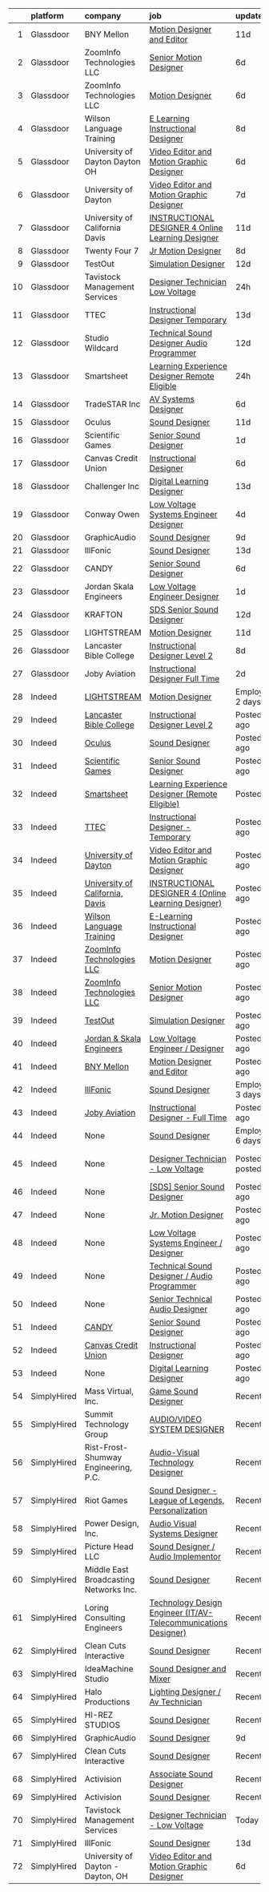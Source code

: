 

|    | platform    | company                                                                               | job                                                                                                                                                                                                                                                                                                                                                                                                                                                                                                                                                                                                                                                                                                                                                                                                                                                                        | update_time               | location                                              |
|---:|:------------|:--------------------------------------------------------------------------------------|:---------------------------------------------------------------------------------------------------------------------------------------------------------------------------------------------------------------------------------------------------------------------------------------------------------------------------------------------------------------------------------------------------------------------------------------------------------------------------------------------------------------------------------------------------------------------------------------------------------------------------------------------------------------------------------------------------------------------------------------------------------------------------------------------------------------------------------------------------------------------------|:--------------------------|:------------------------------------------------------|
|  1 | Glassdoor   | BNY Mellon                                                                            | [Motion Designer and Editor](https://www.glassdoor.com/partner/jobListing.htm?pos=127&ao=1136043&s=58&guid=0000017e07d3e4f0a70c7e2bb6ab4fc7&src=GD_JOB_AD&t=SR&vt=w&cs=1_ce6955d1&cb=1640808834573&jobListingId=1007515963097&jrtk=3-0-1fo3t7p8nu25p801-1fo3t7p943ofq000-7ae40cfe3932fe53-)                                                                                                                                                                                                                                                                                                                                                                                                                                                                                                                                                                                | 11d                       | United States                                         |
|  2 | Glassdoor   | ZoomInfo Technologies LLC                                                             | [Senior Motion Designer](https://www.glassdoor.com/partner/jobListing.htm?pos=125&ao=1136043&s=58&guid=0000017e07d3e4f0a70c7e2bb6ab4fc7&src=GD_JOB_AD&t=SR&vt=w&ea=1&cs=1_aeefc1f9&cb=1640808834573&jobListingId=1007525772522&jrtk=3-0-1fo3t7p8nu25p801-1fo3t7p943ofq000-e43d7ae92d5e3182-)                                                                                                                                                                                                                                                                                                                                                                                                                                                                                                                                                                               | 6d                        | Waltham, MA                                           |
|  3 | Glassdoor   | ZoomInfo Technologies LLC                                                             | [Motion Designer](https://www.glassdoor.com/partner/jobListing.htm?pos=120&ao=1136043&s=58&guid=0000017e07d3e4f0a70c7e2bb6ab4fc7&src=GD_JOB_AD&t=SR&vt=w&ea=1&cs=1_9e54acb5&cb=1640808834572&jobListingId=1007525918598&jrtk=3-0-1fo3t7p8nu25p801-1fo3t7p943ofq000-0cf634688af08784-)                                                                                                                                                                                                                                                                                                                                                                                                                                                                                                                                                                                      | 6d                        | Waltham, MA                                           |
|  4 | Glassdoor   | Wilson Language Training                                                              | [E Learning Instructional Designer](https://www.glassdoor.com/partner/jobListing.htm?pos=122&ao=1136043&s=58&guid=0000017e07d3e4f0a70c7e2bb6ab4fc7&src=GD_JOB_AD&t=SR&vt=w&ea=1&cs=1_cce0974c&cb=1640808834572&jobListingId=1007519352449&jrtk=3-0-1fo3t7p8nu25p801-1fo3t7p943ofq000-7e170b4d648e8c7b-)                                                                                                                                                                                                                                                                                                                                                                                                                                                                                                                                                                    | 8d                        | Oxford, MA                                            |
|  5 | Glassdoor   | University of Dayton   Dayton  OH                                                     | [Video Editor and Motion Graphic Designer](https://www.glassdoor.com/partner/jobListing.htm?pos=101&ao=1110586&s=58&guid=0000017e07d3e4f0a70c7e2bb6ab4fc7&src=GD_JOB_AD&t=SR&vt=w&cs=1_3db3c2dc&cb=1640808834567&jobListingId=1007525186066&cpc=EA19F5B90D514204&jrtk=3-0-1fo3t7p8nu25p801-1fo3t7p943ofq000-70f7e6ce32daee66--6NYlbfkN0CD3qj4KCfkSgLLQcWSkDrBc5ew-uU4TZbfnhjKCUcK7ESFv0xedWLg13K0jqn3QTe5G2KgpuzWiFG7b5FhIlR8iqe54X08WwRhmC5bDv2A14_TD6A6bgMrpjm1TFmnUPOH3e-gjy0xKuMZxEiLwq3hevOrHTvFS6q2z5xh4198M_8Gi6GCPEYl4ocP0BWJZxdpySXTUADDIKqg-EIy66V04UUNoct76VdjGwnjqwojNFHE-pfwIr75pP-qzVLXvast3FgJf2CnbpdrRsa_BUDYsHKbP-SxbKdHtECQKnqlTI1OHU--Nwr607FYC24HKUQdDm5YmKZ_u5MEGCCltEVNYRHEDJAbtn8Vh89qADTNqhZtgbMcrKkT2P8UFB6lz7YtJo7pg8zKOJb21SazQkdplyyYB2aPdCcAVfMc_r4pr8Jds5lLQ7CgW7tQw8PGrOfGG2PZ0oc1sIBti2M6f3CY)                                             | 6d                        | Dayton, OH                                            |
|  6 | Glassdoor   | University of Dayton                                                                  | [Video Editor and Motion Graphic Designer](https://www.glassdoor.com/partner/jobListing.htm?pos=123&ao=1136043&s=58&guid=0000017e07d3e4f0a70c7e2bb6ab4fc7&src=GD_JOB_AD&t=SR&vt=w&cs=1_ed6e392f&cb=1640808834572&jobListingId=1007523640754&jrtk=3-0-1fo3t7p8nu25p801-1fo3t7p943ofq000-e81c8c88fb6b0092-)                                                                                                                                                                                                                                                                                                                                                                                                                                                                                                                                                                  | 7d                        | Dayton, OH                                            |
|  7 | Glassdoor   | University of California  Davis                                                       | [INSTRUCTIONAL DESIGNER 4  Online Learning Designer ](https://www.glassdoor.com/partner/jobListing.htm?pos=111&ao=1136043&s=58&guid=0000017e07d3e4f0a70c7e2bb6ab4fc7&src=GD_JOB_AD&t=SR&vt=w&cs=1_38c1f58e&cb=1640808834568&jobListingId=1007516144095&jrtk=3-0-1fo3t7p8nu25p801-1fo3t7p943ofq000-93bd9f49a77924ff-)                                                                                                                                                                                                                                                                                                                                                                                                                                                                                                                                                       | 11d                       | Davis, CA                                             |
|  8 | Glassdoor   | Twenty Four 7                                                                         | [Jr  Motion Designer](https://www.glassdoor.com/partner/jobListing.htm?pos=110&ao=1136043&s=58&guid=0000017e07d3e4f0a70c7e2bb6ab4fc7&src=GD_JOB_AD&t=SR&vt=w&cs=1_2e9412e1&cb=1640808834568&jobListingId=1007519352570&jrtk=3-0-1fo3t7p8nu25p801-1fo3t7p943ofq000-b02fffb75f61f498-)                                                                                                                                                                                                                                                                                                                                                                                                                                                                                                                                                                                       | 8d                        | Portland, OR                                          |
|  9 | Glassdoor   | TestOut                                                                               | [Simulation Designer](https://www.glassdoor.com/partner/jobListing.htm?pos=124&ao=1136043&s=58&guid=0000017e07d3e4f0a70c7e2bb6ab4fc7&src=GD_JOB_AD&t=SR&vt=w&ea=1&cs=1_2e091a4a&cb=1640808834573&jobListingId=1007513250092&jrtk=3-0-1fo3t7p8nu25p801-1fo3t7p943ofq000-e2b95d7c2eb6654a-)                                                                                                                                                                                                                                                                                                                                                                                                                                                                                                                                                                                  | 12d                       | Pleasant Grove, UT                                    |
| 10 | Glassdoor   | Tavistock Management Services                                                         | [Designer Technician   Low Voltage](https://www.glassdoor.com/partner/jobListing.htm?pos=102&ao=1110586&s=58&guid=0000017e07d3e4f0a70c7e2bb6ab4fc7&src=GD_JOB_AD&t=SR&vt=w&ea=1&cs=1_836e5834&cb=1640808834567&jobListingId=1007533857172&cpc=292036AD7E8A5303&jrtk=3-0-1fo3t7p8nu25p801-1fo3t7p943ofq000-f0475c5b35989f37--6NYlbfkN0Af7IH--f52cTUDwFMUanxXcd3NiV5wYJyzlyk1G5yRESs7qkmAiffGbsA_s2gq9CXrmE21d_pqrYsOQFj27pZMtTzwvU0NHitTTwwz9XmebORUjq14dlt6E_qWSRvGuGcCv7qz2PtWEOSKcq2Bt3FD-wu_CPMGohj9LsxnBvDWQMv5fCMzPMcOzpgH1UWb_PxW3BJMLABGJzt1OUQ_nJugfMhwkThaTsxZUaaFbhhPPSTDQyjnpgoGUFuA51NxoZ8vBJAiQXFzGmcX0i7ZmM1sMudMBLnaP22u_gKzSaGIKb1omOoZNIjZ_Vqtwxmns4El0jr_AxDqohFhgOw6o_IiFLdvmpRwpWQvNztqTgMOS8K_61xxtsKRuqmRQQj56d1DACMnH6vmewCX934zd3BxrjETm_bWW0ZoDSc7f8ThBPWoOxYC1u9c258pM7Gp5axL1x1YN5cEoeaTx3bYVQkPPtMV7KXYd24vkxbF_S82Z4Y5MUAYGt66_IFG1xAc1ew%3D) | 24h                       | Orlando, FL                                           |
| 11 | Glassdoor   | TTEC                                                                                  | [Instructional Designer   Temporary](https://www.glassdoor.com/partner/jobListing.htm?pos=118&ao=1136043&s=58&guid=0000017e07d3e4f0a70c7e2bb6ab4fc7&src=GD_JOB_AD&t=SR&vt=w&cs=1_23f65b91&cb=1640808834571&jobListingId=1007511724861&jrtk=3-0-1fo3t7p8nu25p801-1fo3t7p943ofq000-4178c001f9f77962-)                                                                                                                                                                                                                                                                                                                                                                                                                                                                                                                                                                        | 13d                       | Englewood, CO                                         |
| 12 | Glassdoor   | Studio Wildcard                                                                       | [Technical Sound Designer   Audio Programmer](https://www.glassdoor.com/partner/jobListing.htm?pos=109&ao=1136043&s=58&guid=0000017e07d3e4f0a70c7e2bb6ab4fc7&src=GD_JOB_AD&t=SR&vt=w&ea=1&cs=1_5838903a&cb=1640808834568&jobListingId=1007513411652&jrtk=3-0-1fo3t7p8nu25p801-1fo3t7p943ofq000-5aadf9dc56bbf5d2-)                                                                                                                                                                                                                                                                                                                                                                                                                                                                                                                                                          | 12d                       | Redmond, WA                                           |
| 13 | Glassdoor   | Smartsheet                                                                            | [Learning Experience Designer  Remote Eligible ](https://www.glassdoor.com/partner/jobListing.htm?pos=114&ao=1136043&s=58&guid=0000017e07d3e4f0a70c7e2bb6ab4fc7&src=GD_JOB_AD&t=SR&vt=w&ea=1&cs=1_55b055dd&cb=1640808834570&jobListingId=1007532777886&jrtk=3-0-1fo3t7p8nu25p801-1fo3t7p943ofq000-9c2b9e53cbe404be-)                                                                                                                                                                                                                                                                                                                                                                                                                                                                                                                                                       | 24h                       | Massachusetts                                         |
| 14 | Glassdoor   | TradeSTAR  Inc                                                                        | [AV Systems Designer](https://www.glassdoor.com/partner/jobListing.htm?pos=103&ao=1110586&s=58&guid=0000017e07d3e4f0a70c7e2bb6ab4fc7&src=GD_JOB_AD&t=SR&vt=w&ea=1&cs=1_32f55328&cb=1640808834568&jobListingId=1007523756565&cpc=32EE424DE2B657EB&jrtk=3-0-1fo3t7p8nu25p801-1fo3t7p943ofq000-499ab7be29b1360d--6NYlbfkN0BMlLwFQlzIeHqb3EUGmDxTgvwq9lhECUMn26vpEj4hXLeM7YRJeoQw8MOxG6CBAYlyTRYEU2cek6tmvN4OHzD0FfnKx7p0KMBNXDk8LqmAkwozhnqFhJLaeOPBKckVcN28-QVHHMSCNx93EowyZ7F7rPaSpCuCqlq4MaaNhtXoalvjwSeLAvKbbQ0loruacdjlheETduyhxhnT-E9Kyg2-PZ1XB36eM6M2bo_PkCoY3NPye2qi4V4rlyfYrGU7Sp_Mlo2PYqnn-9rHIhECnlb0IylmhasB9_Z68eLveygZA3XK-6WY0mubWDLZ4r_AL0pYz6mLAZ9iuyv0Dhrda0s-WmUcJtaJNgJbke94zG9DqtbrWnQMUqLDBSGxjh_TSy-c1sAiBfuIT_Ab3cIK7HuEVBBSxl16HCF7HPO_mS5Y2qCwWO8bLwUyX2uzHbT4yF41KNQ3g5sZyjEgYLn8OmfRahLDbxlaZe-0mAR_ZD0QX4bw0Qrk1OtKTtK21SNlqtA%3D)               | 6d                        | Dallas, TX                                            |
| 15 | Glassdoor   | Oculus                                                                                | [Sound Designer](https://www.glassdoor.com/partner/jobListing.htm?pos=105&ao=1136043&s=58&guid=0000017e07d3e4f0a70c7e2bb6ab4fc7&src=GD_JOB_AD&t=SR&vt=w&cs=1_b92c7a8b&cb=1640808834568&jobListingId=1007516159962&jrtk=3-0-1fo3t7p8nu25p801-1fo3t7p943ofq000-f58f2205f63b5250-)                                                                                                                                                                                                                                                                                                                                                                                                                                                                                                                                                                                            | 11d                       | Menlo Park, CA                                        |
| 16 | Glassdoor   | Scientific Games                                                                      | [Senior Sound Designer](https://www.glassdoor.com/partner/jobListing.htm?pos=107&ao=1136043&s=58&guid=0000017e07d3e4f0a70c7e2bb6ab4fc7&src=GD_JOB_AD&t=SR&vt=w&cs=1_7ef9e440&cb=1640808834568&jobListingId=1007531104572&jrtk=3-0-1fo3t7p8nu25p801-1fo3t7p943ofq000-366b5c491984eeed-)                                                                                                                                                                                                                                                                                                                                                                                                                                                                                                                                                                                     | 1d                        | Reno, NV                                              |
| 17 | Glassdoor   | Canvas Credit Union                                                                   | [Instructional Designer](https://www.glassdoor.com/partner/jobListing.htm?pos=117&ao=1136043&s=58&guid=0000017e07d3e4f0a70c7e2bb6ab4fc7&src=GD_JOB_AD&t=SR&vt=w&ea=1&cs=1_467c8ca6&cb=1640808834571&jobListingId=1007524090803&jrtk=3-0-1fo3t7p8nu25p801-1fo3t7p943ofq000-03d84a0546e4718f-)                                                                                                                                                                                                                                                                                                                                                                                                                                                                                                                                                                               | 6d                        | Lone Tree, CO                                         |
| 18 | Glassdoor   | Challenger  Inc                                                                       | [Digital Learning Designer](https://www.glassdoor.com/partner/jobListing.htm?pos=121&ao=1136043&s=58&guid=0000017e07d3e4f0a70c7e2bb6ab4fc7&src=GD_JOB_AD&t=SR&vt=w&ea=1&cs=1_39b476f0&cb=1640808834572&jobListingId=1007511346648&jrtk=3-0-1fo3t7p8nu25p801-1fo3t7p943ofq000-c9faced1f8cde442-)                                                                                                                                                                                                                                                                                                                                                                                                                                                                                                                                                                            | 13d                       | Chicago, IL                                           |
| 19 | Glassdoor   | Conway   Owen                                                                         | [Low Voltage Systems Engineer   Designer](https://www.glassdoor.com/partner/jobListing.htm?pos=115&ao=1136043&s=58&guid=0000017e07d3e4f0a70c7e2bb6ab4fc7&src=GD_JOB_AD&t=SR&vt=w&cs=1_704d6054&cb=1640808834570&jobListingId=1007528346625&jrtk=3-0-1fo3t7p8nu25p801-1fo3t7p943ofq000-c244644653f0049c-)                                                                                                                                                                                                                                                                                                                                                                                                                                                                                                                                                                   | 4d                        | Alpharetta, GA                                        |
| 20 | Glassdoor   | GraphicAudio                                                                          | [Sound Designer](https://www.glassdoor.com/partner/jobListing.htm?pos=104&ao=1136043&s=58&guid=0000017e07d3e4f0a70c7e2bb6ab4fc7&src=GD_JOB_AD&t=SR&vt=w&ea=1&cs=1_8839f6ad&cb=1640808834567&jobListingId=1007518682788&jrtk=3-0-1fo3t7p8nu25p801-1fo3t7p943ofq000-26c98593cd6511c4-)                                                                                                                                                                                                                                                                                                                                                                                                                                                                                                                                                                                       | 9d                        | Rockville, MD                                         |
| 21 | Glassdoor   | IllFonic                                                                              | [Sound Designer](https://www.glassdoor.com/partner/jobListing.htm?pos=126&ao=1136043&s=58&guid=0000017e07d3e4f0a70c7e2bb6ab4fc7&src=GD_JOB_AD&t=SR&vt=w&ea=1&cs=1_759ac99f&cb=1640808834573&jobListingId=1007510898373&jrtk=3-0-1fo3t7p8nu25p801-1fo3t7p943ofq000-6a4c3cce59e14611-)                                                                                                                                                                                                                                                                                                                                                                                                                                                                                                                                                                                       | 13d                       | United States                                         |
| 22 | Glassdoor   | CANDY                                                                                 | [Senior Sound Designer](https://www.glassdoor.com/partner/jobListing.htm?pos=106&ao=1136043&s=58&guid=0000017e07d3e4f0a70c7e2bb6ab4fc7&src=GD_JOB_AD&t=SR&vt=w&cs=1_2dfae7b4&cb=1640808834568&jobListingId=1007523756545&jrtk=3-0-1fo3t7p8nu25p801-1fo3t7p943ofq000-032916261ace96b0-)                                                                                                                                                                                                                                                                                                                                                                                                                                                                                                                                                                                     | 6d                        | New York, NY                                          |
| 23 | Glassdoor   | Jordan   Skala Engineers                                                              | [Low Voltage Engineer   Designer](https://www.glassdoor.com/partner/jobListing.htm?pos=116&ao=1136043&s=58&guid=0000017e07d3e4f0a70c7e2bb6ab4fc7&src=GD_JOB_AD&t=SR&vt=w&cs=1_1203f24f&cb=1640808834570&jobListingId=1007532679148&jrtk=3-0-1fo3t7p8nu25p801-1fo3t7p943ofq000-09cea0ace6e7c8b2-)                                                                                                                                                                                                                                                                                                                                                                                                                                                                                                                                                                           | 1d                        | Norcross, GA                                          |
| 24 | Glassdoor   | KRAFTON                                                                               | [ SDS  Senior Sound Designer](https://www.glassdoor.com/partner/jobListing.htm?pos=108&ao=1136043&s=58&guid=0000017e07d3e4f0a70c7e2bb6ab4fc7&src=GD_JOB_AD&t=SR&vt=w&cs=1_f51bfb16&cb=1640808834568&jobListingId=1007513993217&jrtk=3-0-1fo3t7p8nu25p801-1fo3t7p943ofq000-c9ed725ccf788d45-)                                                                                                                                                                                                                                                                                                                                                                                                                                                                                                                                                                               | 12d                       | San Ramon, CA                                         |
| 25 | Glassdoor   | LIGHTSTREAM                                                                           | [Motion Designer](https://www.glassdoor.com/partner/jobListing.htm?pos=113&ao=1136043&s=58&guid=0000017e07d3e4f0a70c7e2bb6ab4fc7&src=GD_JOB_AD&t=SR&vt=w&ea=1&cs=1_ed611c98&cb=1640808834570&jobListingId=1007515053736&jrtk=3-0-1fo3t7p8nu25p801-1fo3t7p943ofq000-7909bdd3e9f7d8ec-)                                                                                                                                                                                                                                                                                                                                                                                                                                                                                                                                                                                      | 11d                       | Remote                                                |
| 26 | Glassdoor   | Lancaster Bible College                                                               | [Instructional Designer Level 2](https://www.glassdoor.com/partner/jobListing.htm?pos=119&ao=1136043&s=58&guid=0000017e07d3e4f0a70c7e2bb6ab4fc7&src=GD_JOB_AD&t=SR&vt=w&cs=1_772b6981&cb=1640808834572&jobListingId=1007520161305&jrtk=3-0-1fo3t7p8nu25p801-1fo3t7p943ofq000-de6d754c2b3ce8f5-)                                                                                                                                                                                                                                                                                                                                                                                                                                                                                                                                                                            | 8d                        | Lancaster, PA                                         |
| 27 | Glassdoor   | Joby Aviation                                                                         | [Instructional Designer   Full Time](https://www.glassdoor.com/partner/jobListing.htm?pos=112&ao=1136043&s=58&guid=0000017e07d3e4f0a70c7e2bb6ab4fc7&src=GD_JOB_AD&t=SR&vt=w&cs=1_3b1480e0&cb=1640808834570&jobListingId=1007529173596&jrtk=3-0-1fo3t7p8nu25p801-1fo3t7p943ofq000-8da12b9479e2b66f-)                                                                                                                                                                                                                                                                                                                                                                                                                                                                                                                                                                        | 2d                        | Marina, CA                                            |
| 28 | Indeed      | [LIGHTSTREAM](https://www.indeed.com/cmp/Lightstream)                                 | [Motion Designer](https://www.indeed.com/company/LIGHTSTREAM/jobs/Motion-Designer-7909bdd3e9f7d8ec?fccid=ca3cc73018188403&vjs=3)                                                                                                                                                                                                                                                                                                                                                                                                                                                                                                                                                                                                                                                                                                                                           | EmployerActive 2 days ago | Remote                                                |
| 29 | Indeed      | [Lancaster Bible College](https://www.indeed.com/cmp/Lancaster-Bible-College)         | [Instructional Designer Level 2](https://www.indeed.com/rc/clk?jk=de6d754c2b3ce8f5&fccid=b9754f45a29d8996&vjs=3)                                                                                                                                                                                                                                                                                                                                                                                                                                                                                                                                                                                                                                                                                                                                                           | Posted8 days ago          | Lancaster, PA 17601                                   |
| 30 | Indeed      | [Oculus](https://www.indeed.com/cmp/Meta-dd1502f2)                                    | [Sound Designer](https://www.indeed.com/rc/clk?jk=f58f2205f63b5250&fccid=ba07516c418dda52&vjs=3)                                                                                                                                                                                                                                                                                                                                                                                                                                                                                                                                                                                                                                                                                                                                                                           | Posted11 days ago         | Menlo Park, CA                                        |
| 31 | Indeed      | [Scientific Games](https://www.indeed.com/cmp/Scientific-Games)                       | [Senior Sound Designer](https://www.indeed.com/rc/clk?jk=366b5c491984eeed&fccid=c84a7d17b9b1910b&vjs=3)                                                                                                                                                                                                                                                                                                                                                                                                                                                                                                                                                                                                                                                                                                                                                                    | Posted1 day ago           | Reno, NV                                              |
| 32 | Indeed      | [Smartsheet](https://www.indeed.com/cmp/Smartsheet)                                   | [Learning Experience Designer (Remote Eligible)](https://www.indeed.com/rc/clk?jk=9c2b9e53cbe404be&fccid=af76a8783f0afba1&vjs=3)                                                                                                                                                                                                                                                                                                                                                                                                                                                                                                                                                                                                                                                                                                                                           | PostedToday               | Massachusetts•Remote                                  |
| 33 | Indeed      | [TTEC](https://www.indeed.com/cmp/Ttec)                                               | [Instructional Designer - Temporary](https://www.indeed.com/rc/clk?jk=4178c001f9f77962&fccid=4be57509a4916871&vjs=3)                                                                                                                                                                                                                                                                                                                                                                                                                                                                                                                                                                                                                                                                                                                                                       | Posted13 days ago         | Englewood, CO•Temporarily Remote                      |
| 34 | Indeed      | [University of Dayton](https://www.indeed.com/cmp/University-of-Dayton)               | [Video Editor and Motion Graphic Designer](https://www.indeed.com/rc/clk?jk=e81c8c88fb6b0092&fccid=f2c4f34c75d0143a&vjs=3)                                                                                                                                                                                                                                                                                                                                                                                                                                                                                                                                                                                                                                                                                                                                                 | Posted7 days ago          | Dayton, OH 45469 (University Park area)               |
| 35 | Indeed      | [University of California, Davis](https://www.indeed.com/cmp/Uc-Davis)                | [INSTRUCTIONAL DESIGNER 4 (Online Learning Designer)](https://www.indeed.com/rc/clk?jk=93bd9f49a77924ff&fccid=1d300841a95e6260&vjs=3)                                                                                                                                                                                                                                                                                                                                                                                                                                                                                                                                                                                                                                                                                                                                      | Posted11 days ago         | Davis, CA 95616 (University of California Davis area) |
| 36 | Indeed      | [Wilson Language Training](https://www.indeed.com/cmp/Wilson-Language-Training-Corp.) | [E-Learning Instructional Designer](https://www.indeed.com/rc/clk?jk=7e170b4d648e8c7b&fccid=f0fc16b3a67c719a&vjs=3)                                                                                                                                                                                                                                                                                                                                                                                                                                                                                                                                                                                                                                                                                                                                                        | Posted8 days ago          | Oxford, MA 01540                                      |
| 37 | Indeed      | [ZoomInfo Technologies LLC](https://www.indeed.com/cmp/Zoominfo)                      | [Motion Designer](https://www.indeed.com/rc/clk?jk=0cf634688af08784&fccid=56c25448bab54e90&vjs=3)                                                                                                                                                                                                                                                                                                                                                                                                                                                                                                                                                                                                                                                                                                                                                                          | Posted6 days ago          | Waltham, MA                                           |
| 38 | Indeed      | [ZoomInfo Technologies LLC](https://www.indeed.com/cmp/Zoominfo)                      | [Senior Motion Designer](https://www.indeed.com/rc/clk?jk=e43d7ae92d5e3182&fccid=56c25448bab54e90&vjs=3)                                                                                                                                                                                                                                                                                                                                                                                                                                                                                                                                                                                                                                                                                                                                                                   | Posted6 days ago          | Waltham, MA                                           |
| 39 | Indeed      | [TestOut](https://www.indeed.com/cmp/Testout)                                         | [Simulation Designer](https://www.indeed.com/rc/clk?jk=e2b95d7c2eb6654a&fccid=73d212d2f32f019f&vjs=3)                                                                                                                                                                                                                                                                                                                                                                                                                                                                                                                                                                                                                                                                                                                                                                      | Posted12 days ago         | Pleasant Grove, UT 84062                              |
| 40 | Indeed      | [Jordan & Skala Engineers](https://www.indeed.com/cmp/Jordan-&-Skala-Engineers)       | [Low Voltage Engineer / Designer](https://www.indeed.com/rc/clk?jk=09cea0ace6e7c8b2&fccid=0c61d14ab2319ab1&vjs=3)                                                                                                                                                                                                                                                                                                                                                                                                                                                                                                                                                                                                                                                                                                                                                          | Posted1 day ago           | Norcross, GA 30093                                    |
| 41 | Indeed      | [BNY Mellon](https://www.indeed.com/cmp/Bny-Mellon)                                   | [Motion Designer and Editor](https://www.indeed.com/rc/clk?jk=7ae40cfe3932fe53&fccid=b4048be2884af072&vjs=3)                                                                                                                                                                                                                                                                                                                                                                                                                                                                                                                                                                                                                                                                                                                                                               | Posted11 days ago         | United States                                         |
| 42 | Indeed      | [IllFonic](https://www.indeed.com/cmp/Illfonic)                                       | [Sound Designer](https://www.indeed.com/rc/clk?jk=6a4c3cce59e14611&fccid=4a311c82b97af1e7&vjs=3)                                                                                                                                                                                                                                                                                                                                                                                                                                                                                                                                                                                                                                                                                                                                                                           | EmployerActive 3 days ago | United States•Remote                                  |
| 43 | Indeed      | [Joby Aviation](https://www.indeed.com/cmp/Joby-Aviation)                             | [Instructional Designer - Full Time](https://www.indeed.com/rc/clk?jk=8da12b9479e2b66f&fccid=4922aa0d050a55de&vjs=3)                                                                                                                                                                                                                                                                                                                                                                                                                                                                                                                                                                                                                                                                                                                                                       | Posted2 days ago          | Marina, CA 93933+1 location                           |
| 44 | Indeed      | None                                                                                  | [Sound Designer](https://www.indeed.com/company/GraphicAudio/jobs/Sound-Designer-26c98593cd6511c4?fccid=0593670a72cb4a9a&vjs=3)                                                                                                                                                                                                                                                                                                                                                                                                                                                                                                                                                                                                                                                                                                                                            | EmployerActive 6 days ago | Rockville, MD 20855                                   |
| 45 | Indeed      | None                                                                                  | [Designer Technician - Low Voltage](https://www.indeed.com/company/Tavistock-Management-Services/jobs/Designer-Technician-f0475c5b35989f37?fccid=2f1cae4c925485e1&vjs=3)                                                                                                                                                                                                                                                                                                                                                                                                                                                                                                                                                                                                                                                                                                   | PostedJust posted         | Orlando, FL 32827 (Northlake Park at Lake Nona area)  |
| 46 | Indeed      | None                                                                                  | [[SDS] Senior Sound Designer](https://www.indeed.com/rc/clk?jk=c9ed725ccf788d45&fccid=71c5bb3a87fe9ecf&vjs=3)                                                                                                                                                                                                                                                                                                                                                                                                                                                                                                                                                                                                                                                                                                                                                              | Posted12 days ago         | San Ramon, CA                                         |
| 47 | Indeed      | None                                                                                  | [Jr. Motion Designer](https://www.indeed.com/rc/clk?jk=b02fffb75f61f498&fccid=2be16941cf82bde6&vjs=3)                                                                                                                                                                                                                                                                                                                                                                                                                                                                                                                                                                                                                                                                                                                                                                      | Posted8 days ago          | Portland, OR 97232 (Kerns area)                       |
| 48 | Indeed      | None                                                                                  | [Low Voltage Systems Engineer / Designer](https://www.indeed.com/rc/clk?jk=c244644653f0049c&fccid=dfab47f151945a41&vjs=3)                                                                                                                                                                                                                                                                                                                                                                                                                                                                                                                                                                                                                                                                                                                                                  | Posted4 days ago          | Alpharetta, GA                                        |
| 49 | Indeed      | None                                                                                  | [Technical Sound Designer / Audio Programmer](https://www.indeed.com/rc/clk?jk=5aadf9dc56bbf5d2&fccid=d1b6b637aa661ee9&vjs=3)                                                                                                                                                                                                                                                                                                                                                                                                                                                                                                                                                                                                                                                                                                                                              | Posted12 days ago         | Redmond, WA 98052                                     |
| 50 | Indeed      | None                                                                                  | [Senior Technical Audio Designer](https://www.indeed.com/rc/clk?jk=b7b7194422207afc&fccid=bfbb82736d082815&vjs=3)                                                                                                                                                                                                                                                                                                                                                                                                                                                                                                                                                                                                                                                                                                                                                          | Posted14 days ago         | Bellevue, WA                                          |
| 51 | Indeed      | [CANDY](https://www.indeed.com/cmp/Candy)                                             | [Senior Sound Designer](https://www.indeed.com/rc/clk?jk=032916261ace96b0&fccid=0f79ba0da20c3604&vjs=3)                                                                                                                                                                                                                                                                                                                                                                                                                                                                                                                                                                                                                                                                                                                                                                    | Posted6 days ago          | New York, NY                                          |
| 52 | Indeed      | [Canvas Credit Union](https://www.indeed.com/cmp/Canvas-Credit-Union)                 | [Instructional Designer](https://www.indeed.com/company/Canvas-Credit-Union/jobs/Instructional-Designer-03d84a0546e4718f?fccid=d99bd3f291e723e0&vjs=3)                                                                                                                                                                                                                                                                                                                                                                                                                                                                                                                                                                                                                                                                                                                     | Posted6 days ago          | Lone Tree, CO 80124                                   |
| 53 | Indeed      | None                                                                                  | [Digital Learning Designer](https://www.indeed.com/company/Challenger,-Inc./jobs/Digital-Learning-Designer-c9faced1f8cde442?fccid=9b14aacdcea959ba&vjs=3)                                                                                                                                                                                                                                                                                                                                                                                                                                                                                                                                                                                                                                                                                                                  | Posted13 days ago         | Chicago, IL                                           |
| 54 | SimplyHired | Mass Virtual, Inc.                                                                    | [Game Sound Designer](https://www.simplyhired.com/job/toe4bM7TUmDz6tPK3nrKGeUloasjTKIzje9w00WX2Fc7oOhL29b4ZA?q=sound+designer)                                                                                                                                                                                                                                                                                                                                                                                                                                                                                                                                                                                                                                                                                                                                             | Recently                  | Orlando, FL                                           |
| 55 | SimplyHired | Summit Technology Group                                                               | [AUDIO/VIDEO SYSTEM DESIGNER](https://www.simplyhired.com/job/jZZFgmG-LqLvm_eCuU0n5GSGMLRUJsUdba1MlBazncebIjmUR-8Oqg?q=sound+designer)                                                                                                                                                                                                                                                                                                                                                                                                                                                                                                                                                                                                                                                                                                                                     | Recently                  | Santa Rosa, CA                                        |
| 56 | SimplyHired | Rist-Frost-Shumway Engineering, P.C.                                                  | [Audio-Visual Technology Designer](https://www.simplyhired.com/job/LqucbNwvfqSgTHoZow97tco8_9bPwJpjRF73Lf1KxTqt2dqfg8jxxQ?q=sound+designer)                                                                                                                                                                                                                                                                                                                                                                                                                                                                                                                                                                                                                                                                                                                                | Recently                  | Portland, ME                                          |
| 57 | SimplyHired | Riot Games                                                                            | [Sound Designer - League of Legends, Personalization](https://www.simplyhired.com/job/46yUHbdNzZ1dg8hf1dHmqiascAoHXcYG9nmzUAWxEUbGczg7Dw20NA?q=sound+designer)                                                                                                                                                                                                                                                                                                                                                                                                                                                                                                                                                                                                                                                                                                             | Recently                  | Los Angeles, CA                                       |
| 58 | SimplyHired | Power Design, Inc.                                                                    | [Audio Visual Systems Designer](https://www.simplyhired.com/job/czaV0a_WKwB6VhTfxqF4T1qeJCjsV1nUtGt02TduoMHu-A0d3XizdA?q=sound+designer)                                                                                                                                                                                                                                                                                                                                                                                                                                                                                                                                                                                                                                                                                                                                   | Recently                  | Saint Petersburg, FL                                  |
| 59 | SimplyHired | Picture Head LLC                                                                      | [Sound Designer / Audio Implementor](https://www.simplyhired.com/job/kbV8pVtZ8X1Mv4rjcwKyhTh35uXcWlnW_v-IJVOtoGZuz9C2Wsemaw?q=sound+designer)                                                                                                                                                                                                                                                                                                                                                                                                                                                                                                                                                                                                                                                                                                                              | Recently                  | Seattle, WA                                           |
| 60 | SimplyHired | Middle East Broadcasting Networks Inc.                                                | [Sound Designer](https://www.simplyhired.com/job/ok8EP1emgJ9YA6qgSSuPoeRuzwLzVP2EJt2VAt5fEjH2JplsEpQuQQ?q=sound+designer)                                                                                                                                                                                                                                                                                                                                                                                                                                                                                                                                                                                                                                                                                                                                                  | Recently                  | Springfield, MA                                       |
| 61 | SimplyHired | Loring Consulting Engineers                                                           | [Technology Design Engineer (IT/AV-Telecommunications Designer)](https://www.simplyhired.com/job/MizU4PBMZ6J-TRiBIVLu4kVj1sD6ZgZBJ_YKC76xC2ouVix1dZ_FYQ?q=sound+designer)                                                                                                                                                                                                                                                                                                                                                                                                                                                                                                                                                                                                                                                                                                  | Recently                  | New York, NY                                          |
| 62 | SimplyHired | Clean Cuts Interactive                                                                | [Sound Designer](https://www.simplyhired.com/job/I53Urb_hU1DOHqiV0Cee8akGU7sT29JUtn5q-Xm4cBXHcO-1aLQJ-w?q=sound+designer)                                                                                                                                                                                                                                                                                                                                                                                                                                                                                                                                                                                                                                                                                                                                                  | Recently                  | Remote                                                |
| 63 | SimplyHired | IdeaMachine Studio                                                                    | [Sound Designer and Mixer](https://www.simplyhired.com/job/3_cnKWbKCzfz8K406esix9aXeGkS2iLw6vp3jwYHfDLUWBO0TV9GDQ?q=sound+designer)                                                                                                                                                                                                                                                                                                                                                                                                                                                                                                                                                                                                                                                                                                                                        | Recently                  | San Francisco, CA                                     |
| 64 | SimplyHired | Halo Productions                                                                      | [Lighting Designer / Av Technician](https://www.simplyhired.com/job/RFfqDvpcv7HusIYdcqP5pMYFRfTfc8g4oqvQOFZucXQ4hIXQeLfkQw?q=sound+designer)                                                                                                                                                                                                                                                                                                                                                                                                                                                                                                                                                                                                                                                                                                                               | Recently                  | United States                                         |
| 65 | SimplyHired | HI-REZ STUDIOS                                                                        | [Sound Designer](https://www.simplyhired.com/job/3KESxG3AH-xgoPDq_mTXtg1SfZkBd-JuQAzpipAlo6o80PuYpAptMQ?q=sound+designer)                                                                                                                                                                                                                                                                                                                                                                                                                                                                                                                                                                                                                                                                                                                                                  | Recently                  | Alpharetta, GA                                        |
| 66 | SimplyHired | GraphicAudio                                                                          | [Sound Designer](https://www.simplyhired.com/job/P0QJN3V4B0PsonTrH1keIBmuhyOPeRGGU0VcrEVqzMX_OYeWXrNmDA?q=sound+designer)                                                                                                                                                                                                                                                                                                                                                                                                                                                                                                                                                                                                                                                                                                                                                  | 9d                        | Rockville, MD                                         |
| 67 | SimplyHired | Clean Cuts Interactive                                                                | [Sound Designer](https://www.simplyhired.com/job/I53Urb_hU1DOHqiV0Cee8akGU7sT29JUtn5q-Xm4cBXHcO-1aLQJ-w?q=sound+designer)                                                                                                                                                                                                                                                                                                                                                                                                                                                                                                                                                                                                                                                                                                                                                  | Recently                  | Remote                                                |
| 68 | SimplyHired | Activision                                                                            | [Associate Sound Designer](https://www.simplyhired.com/job/_fVQnrG-6eXXDFbqeBlaGv-ZlvuR7dc5-W-A_jlA9zNPy3JMwaKuZw?q=sound+designer)                                                                                                                                                                                                                                                                                                                                                                                                                                                                                                                                                                                                                                                                                                                                        | Recently                  | Albany, NY                                            |
| 69 | SimplyHired | Activision                                                                            | [Sound Designer](https://www.simplyhired.com/job/i7qlcqa6pP-srEpgyNNEjRvZmW5tDc8R6vUqXUq0hP94Ee2Cl5AgeQ?q=sound+designer)                                                                                                                                                                                                                                                                                                                                                                                                                                                                                                                                                                                                                                                                                                                                                  | Recently                  | Austin, TX                                            |
| 70 | SimplyHired | Tavistock Management Services                                                         | [Designer Technician - Low Voltage](https://www.simplyhired.com/job/iXiYhe00yhY4DHRStB66cX7Axju6LCSILwPeKRV2-aSbxLUBhdNdwg?q=sound+designer)                                                                                                                                                                                                                                                                                                                                                                                                                                                                                                                                                                                                                                                                                                                               | Today                     | Orlando, FL                                           |
| 71 | SimplyHired | IllFonic                                                                              | [Sound Designer](https://www.simplyhired.com/job/EneUeTxAZ-tKSofaIv-pc4g7p5MJITnRqw01A3ahNR-n2QeD7KTUgw?q=sound+designer)                                                                                                                                                                                                                                                                                                                                                                                                                                                                                                                                                                                                                                                                                                                                                  | 13d                       | United States                                         |
| 72 | SimplyHired | University of Dayton - Dayton, OH                                                     | [Video Editor and Motion Graphic Designer](https://www.simplyhired.com/job/JZ9Oo-ufSyue4SHXS9ojH1ndyKX9AnWVEes9F590uUlANbdLdyFuJg?q=sound+designer)                                                                                                                                                                                                                                                                                                                                                                                                                                                                                                                                                                                                                                                                                                                        | 6d                        | Dayton, OH                                            |